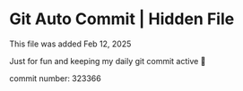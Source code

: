 # Git Auto Commit | Hidden File

This file was added Feb 12, 2025

Just for fun and keeping my daily git commit active 🤪

commit number: 323366
